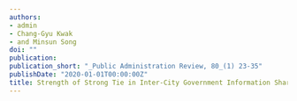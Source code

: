 ```yaml
---
authors:
- admin
- Chang-Gyu Kwak
- and Minsun Song
doi: ""
publication: 
publication_short: "_Public Administration Review, 80_(1) 23-35"
publishDate: "2020-01-01T00:00:00Z"
title: Strength of Strong Tie in Inter-City Government Information Sharing and County Jurisdictional Boundary
---
```

